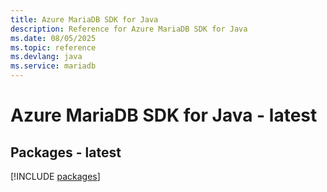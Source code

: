 ```yaml
---
title: Azure MariaDB SDK for Java
description: Reference for Azure MariaDB SDK for Java
ms.date: 08/05/2025
ms.topic: reference
ms.devlang: java
ms.service: mariadb
---
```

# Azure MariaDB SDK for Java - latest
## Packages - latest
[!INCLUDE [packages](mariadb-index.md)]